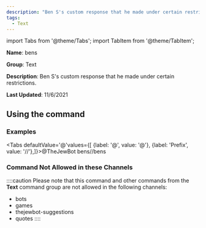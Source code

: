 ```yaml
---
description: "Ben S's custom response that he made under certain restrictions."
tags:
  - Text
---
```

import Tabs from '@theme/Tabs';
import TabItem from '@theme/TabItem';

**Name**: bens

**Group**: Text

**Description**: Ben S's custom response that he made under certain restrictions.

**Last Updated**: 11/6/2021

## Using the command

### Examples
<Tabs defaultValue='@'values={[ {label: '@', value: '@'}, {label: 'Prefix', value: '//'},]}><TabItem value='@'>@TheJewBot bens</TabItem><TabItem value='//'>//bens</TabItem></Tabs>

### Command Not Allowed in these Channels
::::caution Please note that this command and other commands from the **Text** command group are not allowed in the following channels:
- bots
- games
- thejewbot-suggestions
- quotes
::::